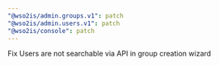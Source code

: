 ```yaml
---
"@wso2is/admin.groups.v1": patch
"@wso2is/admin.users.v1": patch
"@wso2is/console": patch
---
```


Fix Users are not searchable via API in group creation wizard

